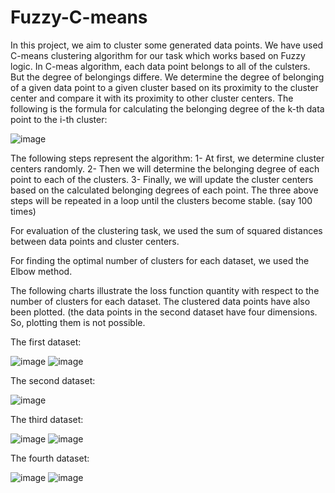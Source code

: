 # Fuzzy-C-means
In this project, we aim to cluster some generated data points.
We have used C-means clustering algorithm for our task which works based on Fuzzy logic.
In C-meas algorithm, each data point belongs to all of the culsters. But the degree of belongings differe.
We determine the degree of belonging of a given data point to a given cluster based on its proximity to the cluster center and compare it with its proximity to other cluster centers.
The following is the formula for calculating the belonging degree of the k-th data point to the i-th cluster:

![image](https://github.com/mahdighiasi79/Fuzzy-C-means/assets/51015907/283af020-8506-438f-955f-0d6f68c15a18)


The following steps represent the algorithm:
1- At first, we determine cluster centers randomly.
2- Then we will determine the belonging degree of each point to each of the clusters.
3- Finally, we will update the cluster centers based on the calculated belonging degrees of each point.
The three above steps will be repeated in a loop until the clusters become stable. (say 100 times)

For evaluation of the clustering task, we used the sum of squared distances between data points and cluster centers.

For finding the optimal number of clusters for each dataset, we used the Elbow method.

The following charts illustrate the loss function quantity with respect to the number of clusters for each dataset.
The clustered data points have also been plotted. (the data points in the second dataset have four dimensions. So, plotting them is not possible.


The first dataset:

![image](https://github.com/mahdighiasi79/Fuzzy-C-means/assets/51015907/4881a66d-84b3-4978-8dae-7d222376b0c9)
![image](https://github.com/mahdighiasi79/Fuzzy-C-means/assets/51015907/c1d5fdcb-5c05-450f-9d37-a9a0c115eb7c)




The second dataset:

![image](https://github.com/mahdighiasi79/Fuzzy-C-means/assets/51015907/ad10d8a2-b571-4505-a517-a3fc9b79b2fa)




The third dataset:

![image](https://github.com/mahdighiasi79/Fuzzy-C-means/assets/51015907/79df3583-16b3-4ae6-a820-2be994e98e10)
![image](https://github.com/mahdighiasi79/Fuzzy-C-means/assets/51015907/e29b29e0-5f70-45c7-b1c1-b3eeb007d28b)




The fourth dataset:

![image](https://github.com/mahdighiasi79/Fuzzy-C-means/assets/51015907/6df83577-452d-4ff8-8bd3-7ff80f529fec)
![image](https://github.com/mahdighiasi79/Fuzzy-C-means/assets/51015907/98c1845b-a685-4edc-a458-fe06ff9babfd)








